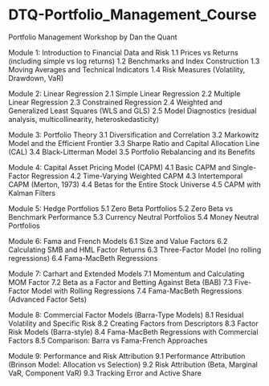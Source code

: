 # DTQ-Portfolio_Management_Course
Portfolio Management Workshop by Dan the Quant

Module 1: Introduction to Financial Data and Risk
    1.1 Prices vs Returns (including simple vs log returns)
    1.2 Benchmarks and Index Construction
    1.3 Moving Averages and Technical Indicators
    1.4 Risk Measures (Volatility, Drawdown, VaR)

Module 2: Linear Regression
    2.1 Simple Linear Regression
    2.2 Multiple Linear Regression
    2.3 Constrained Regression
    2.4 Weighted and Generalized Least Squares (WLS and GLS)
    2.5 Model Diagnostics (residual analysis, multicollinearity, heteroskedasticity)

Module 3: Portfolio Theory
    3.1 Diversification and Correlation
    3.2 Markowitz Model and the Efficient Frontier
    3.3 Sharpe Ratio and Capital Allocation Line (CAL)
    3.4 Black-Litterman Model
    3.5 Portfolio Rebalancing and its Benefits

Module 4: Capital Asset Pricing Model (CAPM)
    4.1 Basic CAPM and Single-Factor Regression
    4.2 Time-Varying Weighted CAPM
    4.3 Intertemporal CAPM (Merton, 1973)
    4.4 Betas for the Entire Stock Universe
    4.5 CAPM with Kalman Filters

Module 5: Hedge Portfolios
    5.1 Zero Beta Portfolios
    5.2 Zero Beta vs Benchmark Performance
    5.3 Currency Neutral Portfolios
    5.4 Money Neutral Portfolios

Module 6: Fama and French Models
    6.1 Size and Value Factors
    6.2 Calculating SMB and HML Factor Returns
    6.3 Three-Factor Model (no rolling regressions)
    6.4 Fama-MacBeth Regressions

Module 7: Carhart and Extended Models
    7.1 Momentum and Calculating MOM Factor
    7.2 Beta as a Factor and Betting Against Beta (BAB)
    7.3 Five-Factor Model with Rolling Regressions
    7.4 Fama-MacBeth Regressions (Advanced Factor Sets)

Module 8: Commercial Factor Models (Barra-Type Models)
    8.1 Residual Volatility and Specific Risk
    8.2 Creating Factors from Descriptors
    8.3 Factor Risk Models (Barra-style)
    8.4 Fama-MacBeth Regressions with Commercial Factors
    8.5 Comparison: Barra vs Fama-French Approaches

Module 9: Performance and Risk Attribution
    9.1 Performance Attribution (Brinson Model: Allocation vs Selection)
    9.2 Risk Attribution (Beta, Marginal VaR, Component VaR)
    9.3 Tracking Error and Active Share
